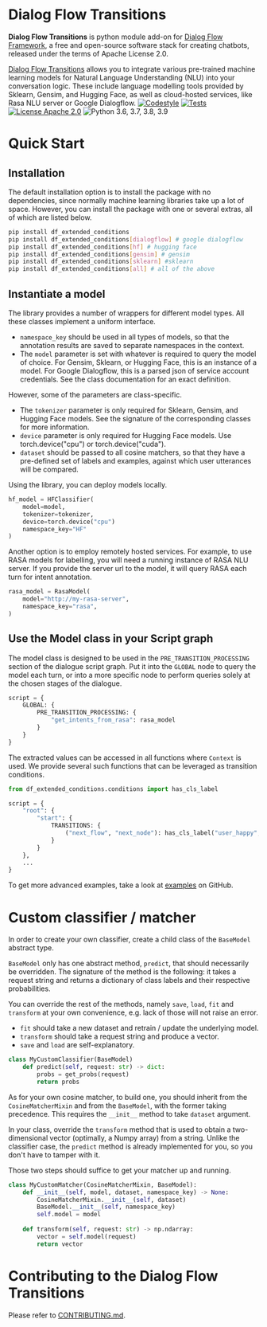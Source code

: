 
# Dialog Flow Transitions

**Dialog Flow Transitions** is python module add-on for [Dialog Flow Framework](https://github.com/deepmipt/dialog_flow_framework), a free and open-source software stack for creating chatbots, released under the terms of Apache License 2.0.


[Dialog Flow Transitions](../..) allows you to integrate various pre-trained machine learning models for Natural Language Understanding (NLU) into your conversation logic. These include language modelling tools provided by Sklearn, Gensim, and Hugging Face, as well as cloud-hosted services, like Rasa NLU server or Google Dialogflow.
[![Codestyle](../../../workflows/codestyle/badge.svg)](../../../actions)
[![Tests](../../../workflows/test_coverage/badge.svg)](../../../actions)
[![License Apache 2.0](https://img.shields.io/badge/license-Apache%202.0-blue.svg)](LICENSE)
![Python 3.6, 3.7, 3.8, 3.9](https://img.shields.io/badge/python-3.6%20%7C%203.7%20%7C%203.8%20%7C%203.9-green.svg)

<!-- TODO: uncomment one of these to add badges to your project description -->
<!-- [![Documentation Status](https://df_extended_conditions.readthedocs.io/en/stable/?badge=stable)]() See readthedocs.io -->
<!-- [![Coverage Status]()]() See coveralls.io -->
<!-- [![PyPI](https://img.shields.io/pypi/v/df_extended_conditions)](https://pypi.org/project/df_extended_conditions/) -->
<!-- [![Downloads](https://pepy.tech/badge/df_extended_conditions)](https://pepy.tech/project/df_extended_conditions) -->

# Quick Start
## Installation

The default installation option is to install the package with no dependencies, since normally
machine learning libraries take up a lot of space. However, you can install the package with one or several extras, all of which are listed below.

```bash
pip install df_extended_conditions
pip install df_extended_conditions[dialogflow] # google dialogflow
pip install df_extended_conditions[hf] # hugging face
pip install df_extended_conditions[gensim] # gensim
pip install df_extended_conditions[sklearn] #sklearn
pip install df_extended_conditions[all] # all of the above
```

## Instantiate a model

The library provides a number of wrappers for different model types. All these classes implement a uniform interface.

 - `namespace_key` should be used in all types of models, so that the annotation results are saved to separate namespaces in the context. 
 - The `model` parameter is set with whatever is required to query the model of choice. For Gensim, Sklearn, or Hugging Face, this is an instance of a model. For Google Dialogflow, this is a parsed json of service account credentials. See the class documentation for an exact definition.

However, some of the parameters are class-specific.

 - The `tokenizer` parameter is only required for Sklearn, Gensim, and Hugging Face models. See the signature of the corresponding classes for more information.
 - `device` parameter is only required for Hugging Face models. Use torch.device("cpu") or torch.device("cuda").
 - `dataset` should be passed to all cosine matchers, so that they have a pre-defined set of labels and examples, against which user utterances will be compared.

Using the library, you can deploy models locally.

```python
hf_model = HFClassifier(
    model=model,
    tokenizer=tokenizer,
    device=torch.device("cpu")
    namespace_key="HF"
)
```

Another option is to employ remotely hosted services.
For example, to use RASA models for labelling, you will need a running instance of RASA NLU server.
If you provide the server url to the model, it will query RASA each turn for intent
annotation.

```python
rasa_model = RasaModel(
    model="http://my-rasa-server",
    namespace_key="rasa",
)
```

## Use the Model class in your Script graph

The model class is designed to be used in the `PRE_TRANSITION_PROCESSING` section of the dialogue script graph.
Put it into the `GLOBAL` node to query the model each turn, or into a more specific node to perform queries solely at the chosen stages of the dialogue.

```python
script = {
    GLOBAL: {
        PRE_TRANSITION_PROCESSING: {
            "get_intents_from_rasa": rasa_model 
        }
    }
}
```

The extracted values can be accessed in all functions where `Context` is used.
We provide several such functions that can be leveraged as transition conditions.

```python
from df_extended_conditions.conditions import has_cls_label

script = {
    "root": {
        "start": {
            TRANSITIONS: {
                ("next_flow", "next_node"): has_cls_label("user_happy", threshold=0.9, namespace="some_model")
            }
        }
    },
    ...
}
```

To get more advanced examples, take a look at [examples](examples) on GitHub.

# Custom classifier / matcher

In order to create your own classifier, create a child class of the `BaseModel` abstract type. 

`BaseModel` only has one abstract method, `predict`, that should necessarily be overridden. The signature of the method is the following: it takes a request string and returns a dictionary of class labels and their respective probabilities. 

You can override the rest of the methods, namely `save`, `load`, `fit` and `transform` at your own convenience, e.g. lack of those will not raise an error. 
* `fit` should take a new dataset and retrain / update the underlying model.
* `transform` should take a request string and produce a vector.
* `save` and `load` are self-explanatory.

```python
class MyCustomClassifier(BaseModel)
    def predict(self, request: str) -> dict:
        probs = get_probs(request)
        return probs
```

As for your own cosine matcher, to build one, you should inherit from the `CosineMatcherMixin` and from the `BaseModel`, with the former taking precedence. This requires the `__init__` method to take `dataset` argument.

In your class, override the `transform` method that is used to obtain a two-dimensional vector (optimally, a Numpy array) from a string. Unlike the classifier case, the `predict` method is already implemented for you, so you don't have to tamper with it.

Those two steps should suffice to get your matcher up and running.

```python
class MyCustomMatcher(CosineMatcherMixin, BaseModel):
    def __init__(self, model, dataset, namespace_key) -> None:
        CosineMatcherMixin.__init__(self, dataset)
        BaseModel.__init__(self, namespace_key)
        self.model = model
    
    def transform(self, request: str) -> np.ndarray:
        vector = self.model(request)
        return vector
```


# Contributing to the Dialog Flow Transitions

Please refer to [CONTRIBUTING.md](CONTRIBUTING.md).